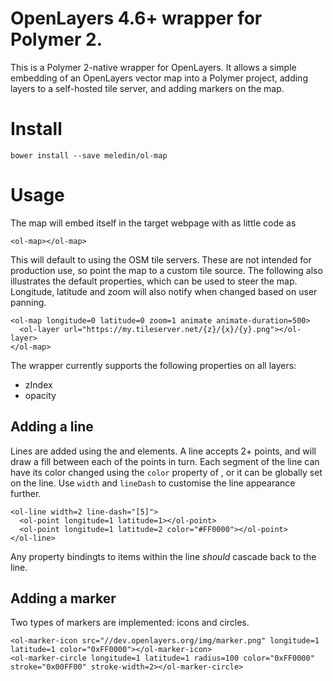 # OpenLayers 4.6+ wrapper for Polymer 2.
This is a Polymer 2-native wrapper for OpenLayers. It allows a simple embedding of an OpenLayers vector map into a Polymer project, adding layers to a self-hosted tile server, and adding markers on the map.

# Install
    bower install --save meledin/ol-map
    
# Usage
The map will embed itself in the target webpage with as little code as

    <ol-map></ol-map>
    
This will default to using the OSM tile servers. These are not intended for production use, so point the map to a custom tile source. The following also illustrates the default properties, which can be used to steer the map. Longitude, latitude and zoom will also notify when changed based on user panning.

    <ol-map longitude=0 latitude=0 zoom=1 animate animate-duration=500>
      <ol-layer url="https://my.tileserver.net/{z}/{x}/{y}.png"></ol-layer>
    </ol-map>
  
The wrapper currently supports the following properties on all layers:
 * zIndex
 * opacity
 
## Adding a line
Lines are added using the <ol-line> and <ol-point> elements. A line accepts 2+ points, and will draw a fill between each of the points in turn. Each segment of the line can have its color changed using the `color` property of <ol-point>, or it can be globally set on the line. Use `width` and `lineDash` to customise the line appearance further.

    <ol-line width=2 line-dash="[5]">
      <ol-point longitude=1 latitude=1></ol-point>
      <ol-point longitude=1 latitude=2 color="#FF0000"></ol-point>
    </ol-line>
    
Any property bindingts to items within the line _should_ cascade back to the line.

## Adding a marker
Two types of markers are implemented: icons and circles.

    <ol-marker-icon src="//dev.openlayers.org/img/marker.png" longitude=1 latitude=1 color="0xFF0000"></ol-marker-icon>
    <ol-marker-circle longitude=1 latitude=1 radius=100 color="0xFF0000" stroke="0x00FF00" stroke-width=2></ol-marker-circle>

